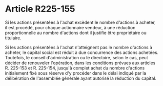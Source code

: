 # Article R225-155

Si les actions présentées à l'achat excèdent le nombre d'actions à acheter, il est procédé, pour chaque actionnaire vendeur, à une réduction proportionnelle au nombre d'actions dont il justifie être propriétaire ou titulaire.

Si les actions présentées à l'achat n'atteignent pas le nombre d'actions à acheter, le capital social est réduit à due concurrence des actions achetées. Toutefois, le conseil d'administration ou le directoire, selon le cas, peut décider de renouveler l'opération, dans les conditions prévues aux articles R. 225-153 et R. 225-154, jusqu'à complet achat du nombre d'actions initialement fixé sous réserve d'y procéder dans le délai indiqué par la délibération de l'assemblée générale ayant autorisé la réduction du capital.
